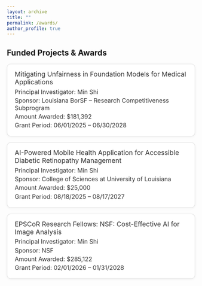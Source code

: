 ```yaml
---
layout: archive
title: ""
permalink: /awards/
author_profile: true
---
```


## Funded Projects & Awards

<style>
  /* --- Awards Card Styles (no numbers) --- */
  .awards { 
    list-style: none; 
    padding-left: 0; 
    margin: 1rem 0 0;
  }

  .award-card {
    border: 1px solid rgba(0,0,0,.12);
    border-radius: 10px;
    padding: 1rem 1.25rem;
    background: #fff;
    box-shadow: 0 2px 6px rgba(0,0,0,.05);
    margin-bottom: 1rem;
  }

  /* Title slightly larger but not bold */
  .award-title {
    font-weight: 400;       /* no bold */
    font-size: 1.1rem;      /* slightly larger than normal text */
    margin: 0 0 .35rem 0;
    color: #333;
  }

  /* Normal text style */
  .award-meta {
    margin: .2rem 0;
    color: #333;
    font-weight: 400;       /* remove bold */
    font-size: 1rem;
  }

  .award-sponsor { margin-top: .2rem; }

  /* Dark mode friendly */
  @media (prefers-color-scheme: dark) {
    .award-card { 
      background: #1e1f22; 
      border-color: #333; 
      box-shadow: none;
    }
    .award-meta, .award-title { color: #eee; }
  }
</style>

<ul class="awards">
  <li>
    <div class="award-card">
      <p class="award-title">Mitigating Unfairness in Foundation Models for Medical Applications</p>
      <p class="award-meta">Principal Investigator: Min Shi</p>
      <p class="award-meta award-sponsor">Sponsor: Louisiana BorSF – Research Competitiveness Subprogram</p>
      <p class="award-meta">Amount Awarded: $181,392</p>
      <p class="award-meta">Grant Period: 06/01/2025 – 06/30/2028</p>
    </div>
  </li>

  <li>
    <div class="award-card">
      <p class="award-title">AI-Powered Mobile Health Application for Accessible Diabetic Retinopathy Management</p>
      <p class="award-meta">Principal Investigator: Min Shi</p>
      <p class="award-meta award-sponsor">Sponsor: College of Sciences at University of Louisiana</p>
      <p class="award-meta">Amount Awarded: $25,000</p>
      <p class="award-meta">Grant Period: 08/18/2025 – 08/17/2027</p>
    </div>
  </li>

  <li>
    <div class="award-card">
      <p class="award-title">EPSCoR Research Fellows: NSF: Cost-Effective AI for Image Analysis</p>
      <p class="award-meta">Principal Investigator: Min Shi</p>
      <p class="award-meta award-sponsor">Sponsor: NSF</p>
      <p class="award-meta">Amount Awarded: $285,122</p>
      <p class="award-meta">Grant Period: 02/01/2026 – 01/31/2028</p>
    </div>
  </li>
</ul>
